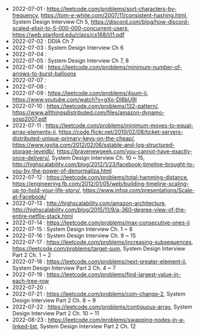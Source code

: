 
* 2022-07-01 : https://leetcode.com/problems/sort-characters-by-frequency, https://tom-e-white.com/2007/11/consistent-hashing.html, System Design Interview Ch 5, https://discord.com/blog/how-discord-scaled-elixir-to-5-000-000-concurrent-users, https://web.stanford.edu/class/cs168/l/l1.pdf
* 2022-07-02 : DDIA Ch 7
* 2022-07-03 : System Design Interview Ch 6
* 2022-07-04 : 
* 2022-07-05 : System Design Interview Ch 7, 8
* 2022-07-06 : https://leetcode.com/problems/minimum-number-of-arrows-to-burst-balloons
* 2022-07-07 :
* 2022-07-08 : 
* 2022-07-09 : https://leetcode.com/problems/4sum-ii, https://www.youtube.com/watch?v=gXo-Dl6bU9I
* 2022-07-10 : https://leetcode.com/problems/132-pattern/, https://www.allthingsdistributed.com/files/amazon-dynamo-sosp2007.pdf
* 2022-07-11 : https://leetcode.com/problems/minimum-moves-to-equal-array-elements-ii, https://code.flickr.net/2010/02/08/ticket-servers-distributed-unique-primary-keys-on-the-cheap/, https://www.igvita.com/2012/02/06/sstable-and-log-structured-storage-leveldb/, https://bravenewgeek.com/you-cannot-have-exactly-once-delivery/, System Design Interview Ch. 10 ~ 15, http://highscalability.com/blog/2012/1/23/facebook-timeline-brought-to-you-by-the-power-of-denormaliza.html
* 2022-07-12 : https://leetcode.com/problems/total-hamming-distance, https://engineering.fb.com/2012/01/05/web/building-timeline-scaling-up-to-hold-your-life-story/, https://www.infoq.com/presentations/Scale-at-Facebook/
* 2022-07-13 : http://highscalability.com/amazon-architecture, http://highscalability.com/blog/2015/11/9/a-360-degree-view-of-the-entire-netflix-stack.html
* 2022-07-14 : https://leetcode.com/problems/max-consecutive-ones-ii
* 2022-07-15 : System Design Interview Ch. 1 ~ 8
* 2022-07-16 : System Design Interview Ch. 9 ~ 15
* 2022-07-17 : https://leetcode.com/problems/increasing-subsequences, https://leetcode.com/problems/target-sum, System Design Interview Part 2 Ch. 1 ~ 2
* 2022-07-18 : https://leetcode.com/problems/next-greater-element-ii, System Design Interview Part 2 Ch. 4 ~ 7
* 2022-07-19 : https://leetcode.com/problems/find-largest-value-in-each-tree-row
* 2022-07-20 : 
* 2022-07-21 : https://leetcode.com/problems/coin-change-2, System Design Interview Part 2 Ch. 8 ~ 9
* 2022-07-22 : https://leetcode.com/problems/contiguous-array, System Design Interview Part 2 Ch. 10 ~ 11
* 2022-08-23 : https://leetcode.com/problems/swapping-nodes-in-a-linked-list, System Design Interview Part 2 Ch. 12
